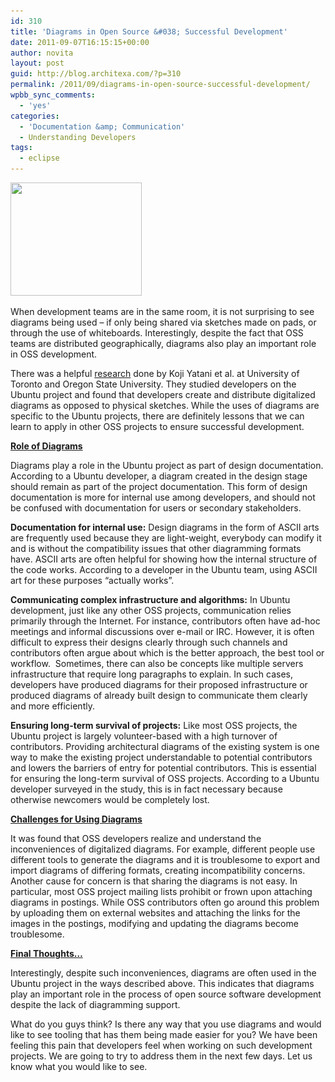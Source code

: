 ```yaml
---
id: 310
title: 'Diagrams in Open Source &#038; Successful Development'
date: 2011-09-07T16:15:15+00:00
author: novita
layout: post
guid: http://blog.architexa.com/?p=310
permalink: /2011/09/diagrams-in-open-source-successful-development/
wpbb_sync_comments:
  - 'yes'
categories:
  - 'Documentation &amp; Communication'
  - Understanding Developers
tags:
  - eclipse
---
```

<!--S-ButtonZ 1.1.5 Start-->

<div style="float: left; width: 42px; padding-right: 10px; margin: 0 -52px 0 0; position: relative; left: -62px; top: 8px">
</div>

<!--S-ButtonZ 1.1.5 End-->

[<img class="alignright size-medium wp-image-311" title="opensource_logo" src="assets/uploads/2011/09/opensource_logo-300x258.gif" alt="" width="210" height="181" srcset="assets/uploads/2011/09/opensource_logo-300x258.gif 300w, assets/uploads/2011/09/opensource_logo.gif 400w" sizes="(max-width: 210px) 100vw, 210px" />](assets/uploads/2011/09/opensource_logo.gif)

When development teams are in the same room, it is not surprising to see diagrams being used &#8211; if only being shared via sketches made on pads, or through the use of whiteboards. Interestingly, despite the fact that OSS teams are distributed geographically, diagrams also play an important role in OSS development.

There was a helpful <a href="http://classes.engr.oregonstate.edu/eecs/winter2009/cs562/OSS-camera_ready.pdf" target="_blank">research</a> done by Koji Yatani et al. at University of Toronto and Oregon State University. They studied developers on the Ubuntu project and found that developers create and distribute digitalized diagrams as opposed to physical sketches. While the uses of diagrams are specific to the Ubuntu projects, there are definitely lessons that we can learn to apply in other OSS projects to ensure successful development.

<!--more-->

<span style="text-decoration: underline;"><strong>Role of Diagrams</strong></span>

Diagrams play a role in the Ubuntu project as part of design documentation. According to a Ubuntu developer, a diagram created in the design stage should remain as part of the project documentation. This form of design documentation is more for internal use among developers, and should not be confused with documentation for users or secondary stakeholders.

**Documentation for internal use:** Design diagrams in the form of ASCII arts are frequently used because they are light-weight, everybody can modify it and is without the compatibility issues that other diagramming formats have. ASCII arts are often helpful for showing how the internal structure of the code works. According to a developer in the Ubuntu team, using ASCII art for these purposes “actually works”.

**Communicating complex infrastructure and algorithms:** In Ubuntu development, just like any other OSS projects, communication relies primarily through the Internet. For instance, contributors often have ad-hoc meetings and informal discussions over e-mail or IRC. However, it is often difficult to express their designs clearly through such channels and contributors often argue about which is the better approach, the best tool or workflow.  Sometimes, there can also be concepts like multiple servers infrastructure that require long paragraphs to explain. In such cases, developers have produced diagrams for their proposed infrastructure or produced diagrams of already built design to communicate them clearly and more efficiently.

**Ensuring long-term survival of projects:** Like most OSS projects, the Ubuntu project is largely volunteer-based with a high turnover of contributors. Providing architectural diagrams of the existing system is one way to make the existing project understandable to potential contributors and lowers the barriers of entry for potential contributors. This is essential for ensuring the long-term survival of OSS projects. According to a Ubuntu developer surveyed in the study, this is in fact necessary because otherwise newcomers would be completely lost.

<span style="text-decoration: underline;"><strong>Challenges for Using Diagrams</strong></span>

It was found that OSS developers realize and understand the inconveniences of digitalized diagrams. For example, different people use different tools to generate the diagrams and it is troublesome to export and import diagrams of differing formats, creating incompatibility concerns. Another cause for concern is that sharing the diagrams is not easy. In particular, most OSS project mailing lists prohibit or frown upon attaching diagrams in postings. While OSS contributors often go around this problem by uploading them on external websites and attaching the links for the images in the postings, modifying and updating the diagrams become troublesome.

<span style="text-decoration: underline;"><strong>Final Thoughts&#8230;</strong></span>

Interestingly, despite such inconveniences, diagrams are often used in the Ubuntu project in the ways described above. This indicates that diagrams play an important role in the process of open source software development despite the lack of diagramming support.

What do you guys think? Is there any way that you use diagrams and would like to see tooling that has them being made easier for you? We have been feeling this pain that developers feel when working on such development projects. We are going to try to address them in the next few days. Let us know what you would like to see.

&nbsp;

&nbsp;

<div style="clear:both;">
  &nbsp;
</div>